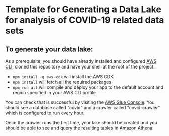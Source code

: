 # Template for Generating a Data Lake for analysis of COVID-19 related data sets


## To generate your data lake:

As a prerequisite, you should have already installed and configured [AWS CLI](https://docs.aws.amazon.com/cli/latest/userguide/cli-chap-install.html), cloned this repository and have your shell at the root of the project.


 * `npm install -g aws-cdk` will install the AWS CDK
 * `npm install` will fetch all the required packages
 * `npm run all`   will compile and deploy your app to the default account and region specified in your AWS CLI profile

 You can check that is successful by visiting the [AWS Glue Console](https://console.aws.amazon.com/glue/home).  You should see a database called "covid" and a crawler called "covid-crawler" which is configured to run every hour.  

 Once the crawler runs the first time, your lake should be created and you should be able to see and query the resulting tables in [Amazon Athena](https://console.aws.amazon.com/athena/home).